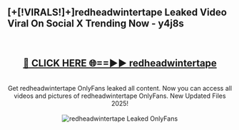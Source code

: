 <h2>[+[!VIRALS!]+]redheadwintertape Leaked Video Viral On Social X Trending Now - y4j8s</h2>
<br>
<div align="center">
<h2><a href="https://libra.edu.pl?redheadwintertape" rel="nofollow">🔴 CLICK HERE 🌐==►► redheadwintertape</a></h2>
<br>
Get redheadwintertape OnlyFans leaked all content. Now you can access all videos and pictures of redheadwintertape OnlyFans. New Updated Files 2025!
<br>
<br>
<a href="https://libra.edu.pl?redheadwintertape" rel="nofollow" data-target="animated-image.originalLink"><img src="https://i.ibb.co.com/WyWwxjT/player-gif2.gif" alt="redheadwintertape Leaked OnlyFans" style="max-width: 100%; display: inline-block;" data-target="animated-image.originalImage"></a>
</div>
<br>